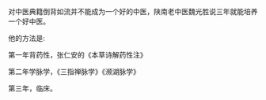 对中医典籍倒背如流并不能成为一个好的中医，陕南老中医魏光胜说三年就能培养一个好中医。

他的方法是: 

第一年背药性，张仁安的《本草诗解药性注》

第二年学脉学，《三指禅脉学》《濒湖脉学》

第三年，临床。

